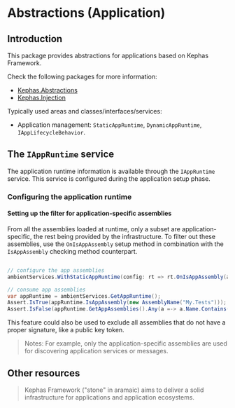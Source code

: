 ﻿# Abstractions (Application)

## Introduction
This package provides abstractions for applications based on Kephas Framework.

Check the following packages for more information:
* [Kephas.Abstractions](https://www.nuget.org/packages/Kephas.Abstractions)
* [Kephas.Injection](https://www.nuget.org/packages/Kephas.Injection)

Typically used areas and classes/interfaces/services:
* Application management: ``StaticAppRuntime``, ``DynamicAppRuntime``, ``IAppLifecycleBehavior``.

## The `IAppRuntime` service

The application runtime information is available through the `IAppRuntime` service.
This service is configured during the application setup phase.

### Configuring the application runtime

#### Setting up the filter for application-specific assemblies
From all the assemblies loaded at runtime, only a subset are application-specific, the rest being provided by the infrastructure.
To filter out these assemblies, use the `OnIsAppAssembly` setup method in combination with the `IsAppAssembly` checking method counterpart.  

```csharp

// configure the app assemblies
ambientServices.WithStaticAppRuntime(config: rt => rt.OnIsAppAssembly(an => !this.IsTestAssembly(an)));

// consume app assemblies
var appRuntime = ambientServices.GetAppRuntime();
Assert.IsTrue(appRuntime.IsAppAssembly(new AssemblyName("My.Tests")));
Assert.IsFalse(appRuntime.GetAppAssemblies().Any(a =-> a.Name.Contains("Test")));
```

This feature could also be used to exclude all assemblies that do not have a proper signature, like a public key token.

> Notes: For example, only the application-specific assemblies are used for discovering application services or messages.

## Other resources

> Kephas Framework ("stone" in aramaic) aims to deliver a solid infrastructure for applications and application ecosystems.
